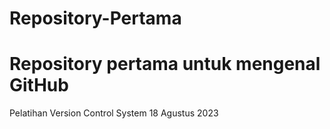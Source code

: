 # Repository-Pertama
Repository pertama untuk mengenal GitHub
=========================================
Pelatihan Version Control System 18 Agustus 2023
